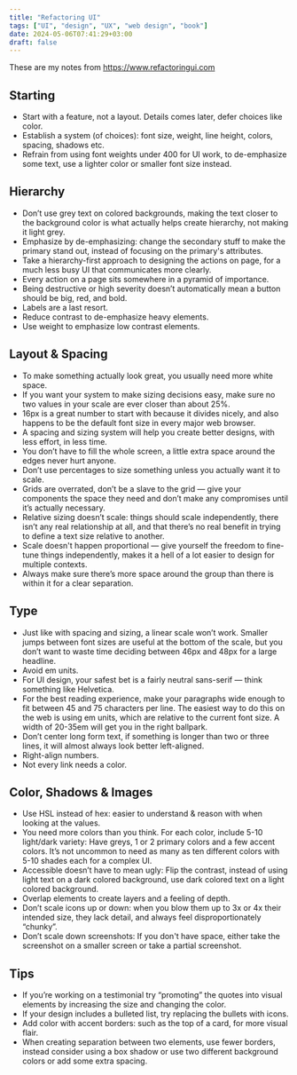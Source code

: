 ```yaml
---
title: "Refactoring UI"
tags: ["UI", "design", "UX", "web design", "book"]
date: 2024-05-06T07:41:29+03:00
draft: false
---
```


These are my notes from https://www.refactoringui.com

## Starting

* Start with a feature, not a layout. Details comes later, defer choices like color.
* Establish a system (of choices): font size, weight, line height, colors, spacing, shadows etc.
* Refrain from using font weights under 400 for UI work, to de-emphasize some text, use a lighter color or smaller font size instead.

## Hierarchy

* Don’t use grey text on colored backgrounds, making the text closer to the background color is what actually helps create hierarchy, not making it light grey.
* Emphasize by de-emphasizing: change the secondary stuff to make the primary stand out, instead of focusing on the primary's attributes.
* Take a hierarchy-first approach to designing the actions on page, for a much less busy UI that communicates more clearly.
* Every action on a page sits somewhere in a pyramid of importance.
* Being destructive or high severity doesn’t automatically mean a button should be big, red, and bold.
* Labels are a last resort.
* Reduce contrast to de-emphasize heavy elements.
* Use weight to emphasize low contrast elements.

## Layout & Spacing

* To make something actually look great, you usually need more white space.
* If you want your system to make sizing decisions easy, make sure no two values in your scale are ever closer than about 25%.
* 16px is a great number to start with because it divides nicely, and also happens to be the default font size in every major web browser.
* A spacing and sizing system will help you create better designs, with less effort, in less time.
* You don’t have to fill the whole screen, a little extra space around the edges never hurt anyone.
* Don’t use percentages to size something unless you actually want it to scale.
* Grids are overrated, don’t be a slave to the grid — give your components the space they need and don’t make any compromises until it’s actually necessary.
* Relative sizing doesn’t scale: things should scale independently, there isn’t any real relationship at all, and that there’s no real benefit in trying to define a text size relative to another.
* Scale doesn't happen proportional — give yourself the freedom to fine-tune things independently, makes it a hell of a lot easier to design for multiple contexts.
* Always make sure there’s more space around the group than there is within it for a clear separation.

## Type

* Just like with spacing and sizing, a linear scale won’t work. Smaller jumps between font sizes are useful at the bottom of the scale, but you don’t want to waste time deciding between 46px and 48px for a large headline.
* Avoid em units.
* For UI design, your safest bet is a fairly neutral sans-serif — think something like Helvetica.
* For the best reading experience, make your paragraphs wide enough to fit between 45 and 75 characters per line. The easiest way to do this on the web is using em units, which are relative to the current font size. A width of 20-35em will get you in the right ballpark.
* Don’t center long form text, if something is longer than two or three lines, it will almost always look better left-aligned.
* Right-align numbers.
* Not every link needs a color.

## Color, Shadows & Images

* Use HSL instead of hex: easier to understand & reason with when looking at the values.
* You need more colors than you think. For each color, include 5-10 light/dark variety: Have greys, 1 or 2 primary colors and a few accent colors. It’s not uncommon to need as many as ten different colors with 5-10 shades each for a complex UI.
* Accessible doesn’t have to mean ugly: Flip the contrast, instead of using light text on a dark colored background, use dark colored text on a light colored background.
* Overlap elements to create layers and a feeling of depth.
* Don’t scale icons up or down: when you blow them up to 3x or 4x their intended size, they lack detail, and always feel disproportionately “chunky”.
* Don’t scale down screenshots: If you don't have space, either take the screenshot on a smaller screen or take a partial screenshot.

## Tips

* If you’re working on a testimonial try “promoting” the quotes into visual elements by increasing the size and changing the color.
* If your design includes a bulleted list, try replacing the bullets with icons.
* Add color with accent borders: such as the top of a card, for more visual flair.
* When creating separation between two elements, use fewer borders, instead consider using a box shadow or use two different background colors or add some extra spacing.

